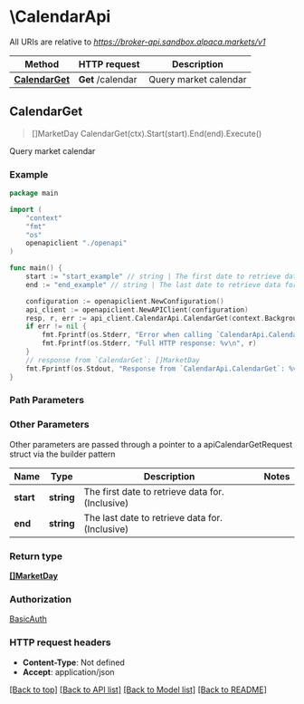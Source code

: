 # \CalendarApi

All URIs are relative to *https://broker-api.sandbox.alpaca.markets/v1*

Method | HTTP request | Description
------------- | ------------- | -------------
[**CalendarGet**](CalendarApi.md#CalendarGet) | **Get** /calendar | Query market calendar



## CalendarGet

> []MarketDay CalendarGet(ctx).Start(start).End(end).Execute()

Query market calendar

### Example

```go
package main

import (
    "context"
    "fmt"
    "os"
    openapiclient "./openapi"
)

func main() {
    start := "start_example" // string | The first date to retrieve data for. (Inclusive) (optional)
    end := "end_example" // string | The last date to retrieve data for. (Inclusive) (optional)

    configuration := openapiclient.NewConfiguration()
    api_client := openapiclient.NewAPIClient(configuration)
    resp, r, err := api_client.CalendarApi.CalendarGet(context.Background()).Start(start).End(end).Execute()
    if err != nil {
        fmt.Fprintf(os.Stderr, "Error when calling `CalendarApi.CalendarGet``: %v\n", err)
        fmt.Fprintf(os.Stderr, "Full HTTP response: %v\n", r)
    }
    // response from `CalendarGet`: []MarketDay
    fmt.Fprintf(os.Stdout, "Response from `CalendarApi.CalendarGet`: %v\n", resp)
}
```

### Path Parameters



### Other Parameters

Other parameters are passed through a pointer to a apiCalendarGetRequest struct via the builder pattern


Name | Type | Description  | Notes
------------- | ------------- | ------------- | -------------
 **start** | **string** | The first date to retrieve data for. (Inclusive) | 
 **end** | **string** | The last date to retrieve data for. (Inclusive) | 

### Return type

[**[]MarketDay**](MarketDay.md)

### Authorization

[BasicAuth](../README.md#BasicAuth)

### HTTP request headers

- **Content-Type**: Not defined
- **Accept**: application/json

[[Back to top]](#) [[Back to API list]](../README.md#documentation-for-api-endpoints)
[[Back to Model list]](../README.md#documentation-for-models)
[[Back to README]](../README.md)

